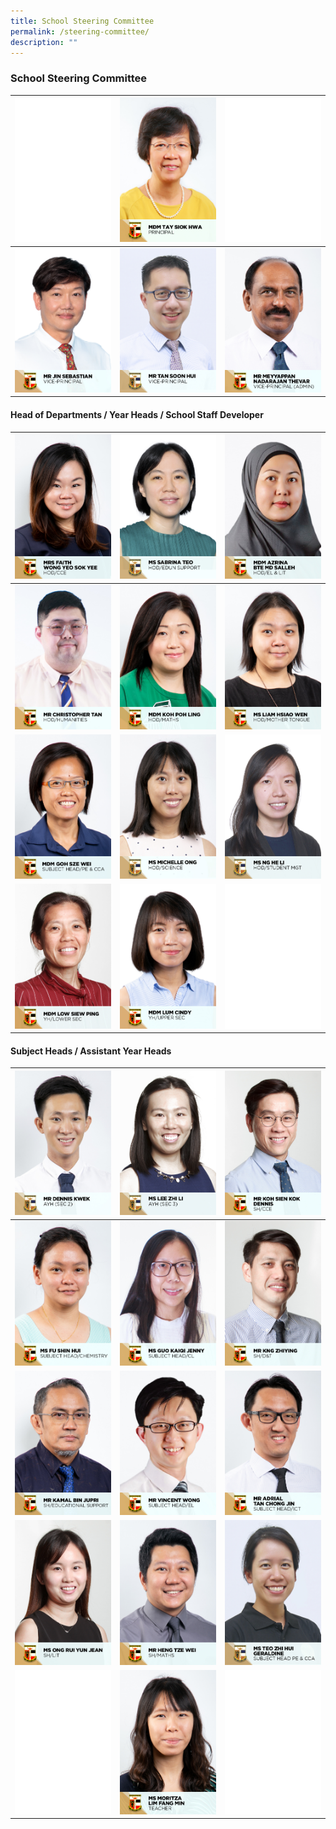 ```yaml
---
title: School Steering Committee
permalink: /steering-committee/
description: ""
---
```

### School Steering Committee 


|![](/images/KP_blank.jpg)| ![](/images/School%20Steering%20Committee/Tay%20Siok%20Hwa.jpg) |![](/images/KP_blank.jpg)|
| -------- | -------- | -------- |
|![](/images/School%20Steering%20Committee/Jin%20Sebastian.jpg)|![](/images/School%20Steering%20Committee/Tan%20Soon%20Hui.jpg)|![](/images/School%20Steering%20Committee/Meyyappan%20Nadarajan%20Thevar.jpg)|

#### Head of Departments / Year Heads / School Staff Developer

|![](/images/School%20Steering%20Committee/Faith%20Wong%20Yeo%20Sok%20Yee.jpg)|![](/images/School%20Steering%20Committee/Teo%20Wei%20Ping%20Sabrina.jpg)|![](/images/School%20Steering%20Committee/Azrina%20Md%20Salleh.jpg)|
| -------- | -------- | -------- |
|![](/images/School%20Steering%20Committee/Christopher%20Tan%20Swan%20Kiat.jpg)|![](/images/School%20Steering%20Committee/Koh%20Poh%20Ling.jpg)|![](/images/School%20Steering%20Committee/Liam%20Hsiao%20Wen.jpg)|
|![](/images/School%20Steering%20Committee/Goh%20Sze%20Wei.jpg)|![](/images/School%20Steering%20Committee/Michelle%20Ong.jpg)|![](/images/School%20Steering%20Committee/Ng%20He%20Li.jpg)|
|![](/images/School%20Steering%20Committee/Low%20Siew%20Ping.jpg)|![](/images/School%20Steering%20Committee/Lum%20Cindy.jpg)|![](/images/KP_blank.jpg)|

#### Subject Heads / Assistant Year Heads

|![](/images/School%20Steering%20Committee/Kwek%20Cher%20Wei%20Dennis.jpg)|![](/images/School%20Steering%20Committee/Lee%20Zhi%20Li.jpg)|![](/images/School%20Steering%20Committee/Koh%20Sien%20Kok%20Dennis.jpg)|
| -------- | -------- | -------- |
|![](/images/School%20Steering%20Committee/Fu%20Shin%20Hui.jpg)|![](/images/School%20Steering%20Committee/Guo%20Kaiqi%20Jenny.jpg)|![](/images/School%20Steering%20Committee/Kng%20Zhiying.jpg)|
|![](/images/School%20Steering%20Committee/Kamal%20Jupri.jpg)|![](/images/School%20Steering%20Committee/Vincent%20Wong.jpg)|![](/images/School%20Steering%20Committee/Adrial%20Tan%20Chong%20Jin.jpg)|
|![](/images/School%20Steering%20Committee/Ong%20Rui%20Yun%20Jean.jpg)|![](/images/School%20Steering%20Committee/Heng%20Tze%20Wei.jpg)|![](/images/School%20Steering%20Committee/Teo%20Zhi%20Hui%20Geraldine.jpg)|
|![](/images/KP_blank.jpg)|![](/images/School%20Steering%20Committee/Moritza%20Lim%20Fang%20Min.jpg)|![](/images/KP_blank.jpg)|